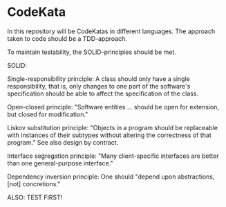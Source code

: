# CodeKata

In this repository will be CodeKatas in different languages.
The  approach taken to code should be a TDD-approach.

To maintain testability, the SOLID-principles should be met.

SOLID:

Single-responsibility principle:
  A class should only have a single responsibility, that is, only changes to one part of the software's specification should be able to affect the specification of the class.
  
Open–closed principle:
  "Software entities ... should be open for extension, but closed for modification."
  
Liskov substitution principle:
  "Objects in a program should be replaceable with instances of their subtypes without altering the correctness of that program." See also design by contract.
  
Interface segregation principle:
  "Many client-specific interfaces are better than one general-purpose interface."
  
Dependency inversion principle:
  One should "depend upon abstractions, [not] concretions."
  
  ALSO:
  TEST FIRST!
